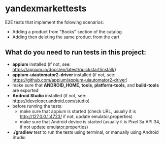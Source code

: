 # yandexmarkettests

E2E tests that implement the folowing scenarios: 
 - Adding a product from "Books" section of the catalog
 - Adding then deleting the same product from the cart

## What do you need to run tests in this project:
 - **appium** installed (if not, see: https://appium.io/docs/en/latest/quickstart/install/)
 - **appium-uiautomator2-driver** installed (if not, see: https://github.com/appium/appium-uiautomator2-driver)
 - make sure that **ANDROID_HOME**, **tools**, **platform-tools**, and **build-tools** are exported
 - **Android Studio** installed (if not, see: https://developer.android.com/studio)
 - before running the tests:
     - make sure that appium is started (check URL, usually it is http://127.0.0.1:4723/ if not, update emulator.properties)
     - make sure that Android device is started (usually it is Pixel 3a API 34, if not update emulator.properties)
- **./gradlew** test to run the tests using terminal, or manually using Android Studio
